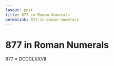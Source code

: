 ```yaml
---
layout: post
title: 877 in Roman Numerals
permalink: 877-in-roman-numerals
---
```


# 877 in Roman Numerals

877 = DCCCLXXVII
